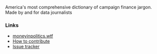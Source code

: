America's most comprehensive dictionary of campaign finance jargon. Made by and for data journalists

### Links

- [moneyinpolitics.wtf](https://moneyinpolitics.wtf/)
- [How to contribute](./CONTRIBUTING.md)
- [Issue tracker](https://github.com/palewire/moneyinpolitics.wtf/issues)

